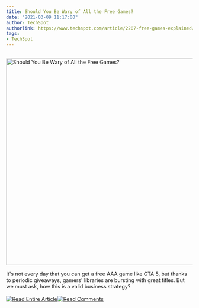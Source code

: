 ```yaml
---
title: Should You Be Wary of All the Free Games?
date: "2021-03-09 11:17:00"
author: TechSpot
authorlink: https://www.techspot.com/article/2207-free-games-explained/
tags:
- TechSpot
---
```

<a href="https://www.techspot.com/article/2207-free-games-explained/" target="_blank"><img src="https://static.techspot.com/images2/news/ts3_thumbs/2020/12/2020-12-30-ts3_thumbs-704.jpg" width="800" height="560" style="padding: 15px 0" title="Should You Be Wary of All the Free Games?" /></a><br />It's not every day that you can get a free AAA game like GTA 5, but thanks to periodic giveaways, gamers' libraries are bursting with great titles. But we must ask, how this is a valid business strategy?<br /><br /><a href="https://www.techspot.com/article/2207-free-games-explained/"><img src="https://static.techspot.com/images/rss/rss_buttons_01.png" border="0" alt="Read Entire Article" /></a><a href="https://www.techspot.com/article/2207-free-games-explained/#comments"><img src="https://static.techspot.com/images/rss/rss_buttons_02.png" border="0" alt="Read Comments" /></a><br /><br />